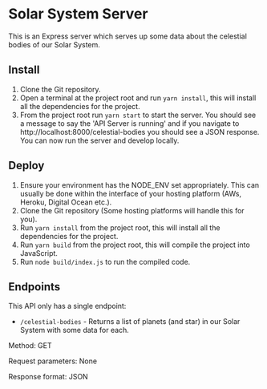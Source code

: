 # Solar System Server

This is an Express server which serves up some data about the celestial bodies of our Solar System.

## Install
1. Clone the Git repository.
2. Open a terminal at the project root and run `yarn install`, this will install all the dependencies for the project.
3. From the project root run `yarn start` to start the server. You should see a message to say the 'API Server is running' and if you navigate to http://localhost:8000/celestial-bodies you should see a JSON response. You can now run the server and develop locally.

## Deploy
1. Ensure your environment has the NODE_ENV set appropriately. This can usually be done within the interface of your hosting platform (AWs, Heroku, Digital Ocean etc.).
2. Clone the Git repository (Some hosting platforms will handle this for you).
3. Run `yarn install` from the project root, this will install all the dependencies for the project.
4. Run `yarn build` from the project root, this will compile the project into JavaScript.
5. Run `node build/index.js` to run the compiled code.

## Endpoints
This API only has a single endpoint:

- `/celestial-bodies` - Returns a list of planets (and star) in our Solar System with some data for each.

Method: GET

Request parameters: None

Response format: JSON
